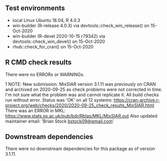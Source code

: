 ## Test environments
* local Linux Ubuntu 18.04, R 4.0.3
* win-builder (R-release 4.0.3) via devtools::check_win_release() on 15-Oct-2020
* win-builder (R-devel 2020-10-15 r79342) via devtools::check_win_devel() on 15-Oct-2020
* rhub::check_for_cran() on 15-Oct-2020

## R CMD check results
There were no ERRORs or WARNINGs.

1 NOTE: 
New submission. 
MixSIAR version 3.1.11 was previously on CRAN and archived on 2020-09-25 as check problems were not corrected in time.
I'm not sure what the problem was and cannot replicate it. All build checks run without error. 
Status was 'OK' on all 12 systems: https://cran-archive.r-project.org/web/checks/2020/2020-09-25_check_results_MixSIAR.html
There was an ERROR in MKL: https://www.stats.ox.ac.uk/pub/bdr/Rblas/MKL/MixSIAR.out
Also updated maintainer email: 'Brian Stock <bstock09@gmail.com>'

## Downstream dependencies
There were no downstream dependencies for this package as of version 3.1.11.